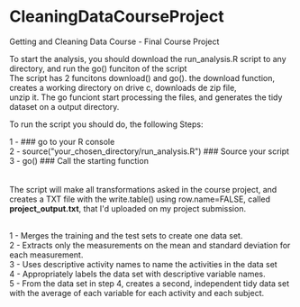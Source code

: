 # CleaningDataCourseProject
Getting and Cleaning Data Course - Final Course Project

To start the analysis, you should download the run_analysis.R script to any directory, and run the go() funciton of the script<br>
The script has 2 funcitons download() and go(). the download function, creates a working directory on drive c, downloads de zip file,<br> unzip it. The go funciont start processing the files, and generates the tidy dataset on a output directory.<br>

To run the script you should do, the following Steps:<br>

1 - ### go to your R console <br>
2 - source("your_chosen_directory/run_analysis.R") ### Source your script<br>
3 - go() ### Call the starting function<br>
<br><br>
The script will make all transformations asked in the course project, and creates a TXT file with the write.table() using row.name=FALSE, called <b>project_output.txt</b>, that I'd uploaded on my project submission.<br><br>

1 - Merges the training and the test sets to create one data set.<br>
2 - Extracts only the measurements on the mean and standard deviation for each measurement.<br>
3 - Uses descriptive activity names to name the activities in the data set<br>
4 - Appropriately labels the data set with descriptive variable names.<br>
5 - From the data set in step 4, creates a second, independent tidy data set with the average of each variable for each activity and each subject.
